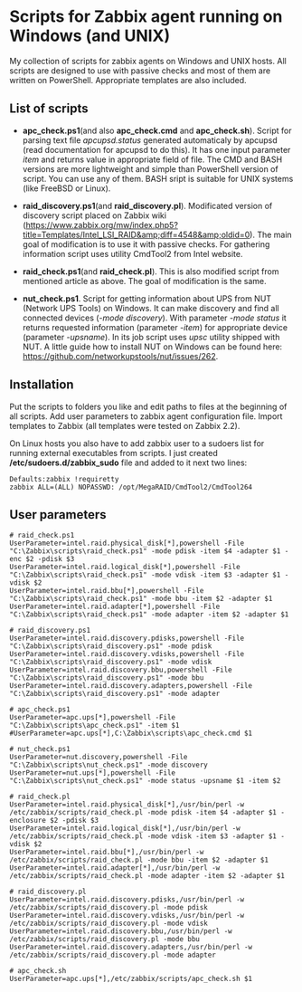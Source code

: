 Scripts for Zabbix agent running on Windows (and UNIX)
==============

My collection of scripts for zabbix agents on Windows and UNIX hosts.
All scripts are designed to use with passive checks and most of them are written on PowerShell.
Appropriate templates are also included.

## List of scripts

* **apc_check.ps1**(and also **apc_check.cmd** and **apc_check.sh**). Script for parsing text file *apcupsd.status* generated automaticaly by apcupsd (read documentation for apcupsd to do this). It has one input parameter *item* and returns value in appropriate field of file. The CMD and BASH versions are more lightweight and simple than PowerShell version of script. You can use any of them. BASH sript is suitable for UNIX systems (like FreeBSD or Linux).

* **raid_discovery.ps1**(and **raid_discovery.pl**). Modificated version of discovery script placed on Zabbix wiki (https://www.zabbix.org/mw/index.php5?title=Templates/Intel_LSI_RAID&amp;diff=4548&amp;oldid=0). The main goal of modification is to use it with passive checks. For gathering information script uses utility CmdTool2 from Intel website.

* **raid_check.ps1**(and **raid_check.pl**). This is also modified script from mentioned article as above. The goal of modification is the same.

* **nut_check.ps1**. Script for getting information about UPS from NUT (Network UPS Tools) on Windows. It can make discovery and find all connected devices (*-mode discovery*). With parameter *-mode status* it returns requested information (parameter *-item*) for appropriate device (parameter *-upsname*). In its job script uses *upsc* utility shipped with NUT. A little guide how to install NUT on Windows can be found here: https://github.com/networkupstools/nut/issues/262.

## Installation

Put the scripts to folders you like and edit paths to files at the beginning of all scripts.
Add user parameters to zabbix agent configuration file.
Import templates to Zabbix (all templates were tested on Zabbix 2.2).

On Linux hosts you also have to add zabbix user to a sudoers list for running external executables from scripts.
I just created **/etc/sudoers.d/zabbix_sudo** file and added to it next two lines:

	Defaults:zabbix !requiretty
	zabbix ALL=(ALL) NOPASSWD: /opt/MegaRAID/CmdTool2/CmdTool264

## User parameters

	# raid_check.ps1
	UserParameter=intel.raid.physical_disk[*],powershell -File "C:\Zabbix\scripts\raid_check.ps1" -mode pdisk -item $4 -adapter $1 -enc $2 -pdisk $3
	UserParameter=intel.raid.logical_disk[*],powershell -File "C:\Zabbix\scripts\raid_check.ps1" -mode vdisk -item $3 -adapter $1 -vdisk $2
	UserParameter=intel.raid.bbu[*],powershell -File "C:\Zabbix\scripts\raid_check.ps1" -mode bbu -item $2 -adapter $1
	UserParameter=intel.raid.adapter[*],powershell -File "C:\Zabbix\scripts\raid_check.ps1" -mode adapter -item $2 -adapter $1

	# raid_discovery.ps1
	UserParameter=intel.raid.discovery.pdisks,powershell -File "C:\Zabbix\scripts\raid_discovery.ps1" -mode pdisk
	UserParameter=intel.raid.discovery.vdisks,powershell -File "C:\Zabbix\scripts\raid_discovery.ps1" -mode vdisk
	UserParameter=intel.raid.discovery.bbu,powershell -File "C:\Zabbix\scripts\raid_discovery.ps1" -mode bbu
	UserParameter=intel.raid.discovery.adapters,powershell -File "C:\Zabbix\scripts\raid_discovery.ps1" -mode adapter

	# apc_check.ps1
	UserParameter=apc.ups[*],powershell -File "C:\Zabbix\scripts\apc_check.ps1" -item $1
	#UserParameter=apc.ups[*],C:\Zabbix\scripts\apc_check.cmd $1
	
	# nut_check.ps1
	UserParameter=nut.discovery,powershell -File "C:\Zabbix\scripts\nut_check.ps1" -mode discovery
	UserParameter=nut.ups[*],powershell -File "C:\Zabbix\scripts\nut_check.ps1" -mode status -upsname $1 -item $2
	
	# raid_check.pl
	UserParameter=intel.raid.physical_disk[*],/usr/bin/perl -w /etc/zabbix/scripts/raid_check.pl -mode pdisk -item $4 -adapter $1 -enclosure $2 -pdisk $3
	UserParameter=intel.raid.logical_disk[*],/usr/bin/perl -w /etc/zabbix/scripts/raid_check.pl -mode vdisk -item $3 -adapter $1 -vdisk $2
	UserParameter=intel.raid.bbu[*],/usr/bin/perl -w /etc/zabbix/scripts/raid_check.pl -mode bbu -item $2 -adapter $1
	UserParameter=intel.raid.adapter[*],/usr/bin/perl -w /etc/zabbix/scripts/raid_check.pl -mode adapter -item $2 -adapter $1
	
	# raid_discovery.pl
	UserParameter=intel.raid.discovery.pdisks,/usr/bin/perl -w /etc/zabbix/scripts/raid_discovery.pl -mode pdisk
	UserParameter=intel.raid.discovery.vdisks,/usr/bin/perl -w /etc/zabbix/scripts/raid_discovery.pl -mode vdisk
	UserParameter=intel.raid.discovery.bbu,/usr/bin/perl -w /etc/zabbix/scripts/raid_discovery.pl -mode bbu
	UserParameter=intel.raid.discovery.adapters,/usr/bin/perl -w /etc/zabbix/scripts/raid_discovery.pl -mode adapter
	
	# apc_check.sh
	UserParameter=apc.ups[*],/etc/zabbix/scripts/apc_check.sh $1
